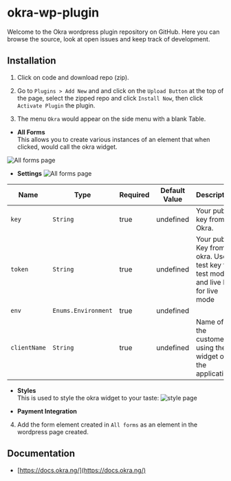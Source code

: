 # okra-wp-plugin

Welcome to the Okra wordpress plugin repository on GitHub. Here you can browse the source, look at open issues and keep track of development. 

## Installation

1. Click on code and download repo (zip).
   
2. Go to `Plugins > Add New` and and click on the `Upload Button` at the top of the page, select the zipped repo and click `Install Now`, then click `Activate Plugin` the plugin.

3. The menu `Okra` would appear on the side menu with a blank Table.

  - **All Forms** <br />
This allows you to create various instances of an element that when clicked, would call the okra widget.
 
 ![All forms page](https://i.imgur.com/mtVUZ89.png)
   
  - **Settings**
  ![All forms page](https://i.imgur.com/0wcOiew.png)
      
|Name                   | Type           | Required            | Default Value       | Description         |
|-----------------------|----------------|---------------------|---------------------|---------------------|
|  `key `               | `String`       | true                |  undefined          | Your public key from Okra.
|  `token`              | `String`       | true                |  undefined          | Your pubic Key from okra. Use test key for test mode and live key for live mode
|  `env`                | `Enums.Environment`| true            |  undefined          | 
|  `clientName`         | `String`       | true                |  undefined          | Name of the customer using the widget on the application    

  - **Styles** <br />
  This is used to style the okra widget to your taste:
  ![style page](https://i.imgur.com/J0l7QXA.png)
  
  
  - **Payment Integration**

4. Add the form element created in `All forms` as an element in the wordpress page created.


## Documentation
* [https://docs.okra.ng/](https://docs.okra.ng/)
